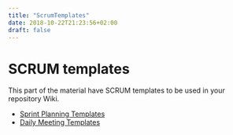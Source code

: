 ```yaml
---
title: "ScrumTemplates"
date: 2018-10-22T21:23:56+02:00
draft: false
---
```


# SCRUM templates

This part of the material have SCRUM templates to be used in your repository Wiki. 

- [Sprint Planning Templates](sprint/Sprint_Planing_Template.md)
- [Daily Meeting Templates](sprint/Daily_Meeting_Template.md)